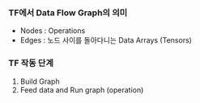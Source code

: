 ### TF에서 Data Flow Graph의 의미

- Nodes : Operations
- Edges : 노드 사이를 돌아다니는 Data Arrays (Tensors)



### TF 작동 단계

1. Build Graph
2. Feed data and Run graph (operation)